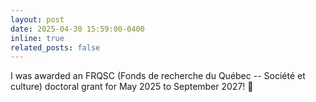 ```yaml
---
layout: post
date: 2025-04-30 15:59:00-0400
inline: true
related_posts: false
---
```


I was awarded an FRQSC (Fonds de recherche du Québec -- Société et culture) doctoral grant for May 2025 to September 2027! :tada:
